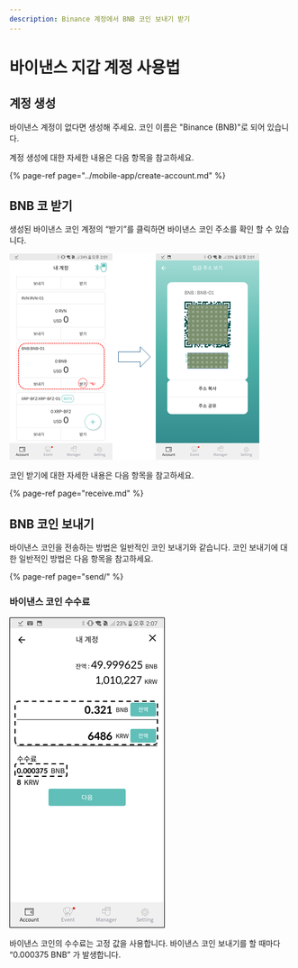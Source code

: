 ```yaml
---
description: Binance 계정에서 BNB 코인 보내기 받기
---
```


# 바이낸스 지갑 계정 사용법

## 계정 생성

바이낸스 계정이 없다면 생성해 주세요. 코인 이름은 "Binance \(BNB\)"로 되어 있습니다.

계정 생성에 대한 자세한 내용은 다음 항목을 참고하세요.

{% page-ref page="../mobile-app/create-account.md" %}

## BNB 코 받기

생성된 바이낸스 코인 계정의 “받기”를 클릭하면 바이낸스 코인 주소를 확인 할 수 있습니다.

![](../.gitbook/assets/image%20%28220%29.png)

코인 받기에 대한 자세한 내용은 다음 항목을 참고하세요.

{% page-ref page="receive.md" %}

## BNB 코인 보내기

바이낸스 코인을 전송하는 방법은 일반적인 코인 보내기와 같습니다. 코인 보내기에 대한 일반적인 방법은 다음 항목을 참고하세요.

{% page-ref page="send/" %}

### 바이낸스 코인 수수료

![](../.gitbook/assets/image%20%28222%29.png)

바이낸스 코인의 수수료는 고정 값을 사용합니다. 바이낸스 코인 보내기를 할 때마다 “0.000375 BNB” 가 발생합니다.

